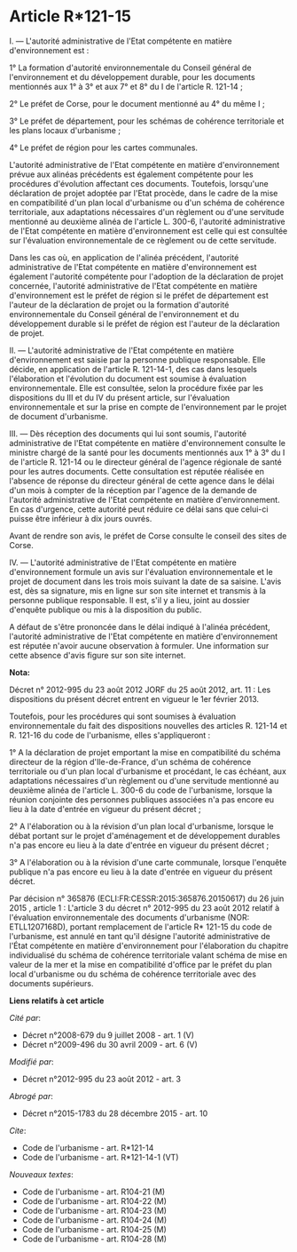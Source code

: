 # Article R*121-15

I. ― L'autorité administrative de l'Etat compétente en matière d'environnement est : 

1° La formation d'autorité environnementale du Conseil général de l'environnement et du développement durable, pour les
documents mentionnés aux 1° à 3° et aux 7° et 8° du I de l'article R. 121-14 ; 

2° Le préfet de Corse, pour le document mentionné au 4° du même I ; 

3° Le préfet de département, pour les schémas de cohérence territoriale et les plans locaux d'urbanisme ; 

4° Le préfet de région pour les cartes communales. 

L'autorité administrative de l'Etat compétente en matière d'environnement prévue aux alinéas précédents est également
compétente pour les procédures d'évolution affectant ces documents. Toutefois, lorsqu'une déclaration de projet adoptée par
l'Etat procède, dans le cadre de la mise en compatibilité d'un plan local d'urbanisme ou d'un schéma de cohérence
territoriale, aux adaptations nécessaires d'un règlement ou d'une servitude mentionné au deuxième alinéa de l'article L.
300-6, l'autorité administrative de l'Etat compétente en matière d'environnement est celle qui est consultée sur l'évaluation
environnementale de ce règlement ou de cette servitude. 

Dans les cas où, en application de l'alinéa précédent, l'autorité administrative de l'Etat compétente en matière
d'environnement est également l'autorité compétente pour l'adoption de la déclaration de projet concernée, l'autorité
administrative de l'Etat compétente en matière d'environnement est le préfet de région si le préfet de département est
l'auteur de la déclaration de projet ou la formation d'autorité environnementale du Conseil général de l'environnement et du
développement durable si le préfet de région est l'auteur de la déclaration de projet. 

II. ― L'autorité administrative de l'Etat compétente en matière d'environnement est saisie par la personne publique
responsable. Elle décide, en application de l'article R. 121-14-1, des cas dans lesquels l'élaboration et l'évolution du
document est soumise à évaluation environnementale. Elle est consultée, selon la procédure fixée par les dispositions du III
et du IV du présent article, sur l'évaluation environnementale et sur la prise en compte de l'environnement par le projet de
document d'urbanisme. 

III. ― Dès réception des documents qui lui sont soumis, l'autorité administrative de l'Etat compétente en matière
d'environnement consulte le ministre chargé de la santé pour les documents mentionnés aux 1° à 3° du I de l'article R. 121-14
ou le directeur général de l'agence régionale de santé pour les autres documents. Cette consultation est réputée réalisée en
l'absence de réponse du directeur général de cette agence dans le délai d'un mois à compter de la réception par l'agence de
la demande de l'autorité administrative de l'Etat compétente en matière d'environnement. En cas d'urgence, cette autorité
peut réduire ce délai sans que celui-ci puisse être inférieur à dix jours ouvrés. 

Avant de rendre son avis, le préfet de Corse consulte le conseil des sites de Corse. 

IV. ― L'autorité administrative de l'Etat compétente en matière d'environnement formule un avis sur l'évaluation
environnementale et le projet de document dans les trois mois suivant la date de sa saisine. L'avis est, dès sa signature,
mis en ligne sur son site internet et transmis à la personne publique responsable. Il est, s'il y a lieu, joint au dossier
d'enquête publique ou mis à la disposition du public. 

A défaut de s'être prononcée dans le délai indiqué à l'alinéa précédent, l'autorité administrative de l'Etat compétente en
matière d'environnement est réputée n'avoir aucune observation à formuler. Une information sur cette absence d'avis figure
sur son site internet.

**Nota:**

Décret n° 2012-995 du 23 août 2012 JORF du 25 août 2012, art. 11 : Les dispositions du présent décret entrent en vigueur le
1er février 2013.

Toutefois, pour les procédures qui sont soumises à évaluation environnementale du fait des dispositions nouvelles des
articles R. 121-14 et R. 121-16 du code de l'urbanisme, elles s'appliqueront :

1° A la déclaration de projet emportant la mise en compatibilité du schéma directeur de la région d'Ile-de-France, d'un
schéma de cohérence territoriale ou d'un plan local d'urbanisme et procédant, le cas échéant, aux adaptations nécessaires
d'un règlement ou d'une servitude mentionné au deuxième alinéa de l'article L. 300-6 du code de l'urbanisme, lorsque la
réunion conjointe des personnes publiques associées n'a pas encore eu lieu à la date d'entrée en vigueur du présent décret ;

2° A l'élaboration ou à la révision d'un plan local d'urbanisme, lorsque le débat portant sur le projet d'aménagement et de
développement durables n'a pas encore eu lieu à la date d'entrée en vigueur du présent décret ;

3° A l'élaboration ou à la révision d'une carte communale, lorsque l'enquête publique n'a pas encore eu lieu à la date
d'entrée en vigueur du présent décret.

Par décision n° 365876 (ECLI:FR:CESSR:2015:365876.20150617) du 26 juin 2015 , article 1 : L'article 3 du décret n° 2012-995
du 23 août 2012 relatif à l'évaluation environnementale des documents d'urbanisme (NOR: ETLL1207168D), portant remplacement
de l'article R* 121-15 du code de l'urbanisme, est annulé en tant qu'il désigne l'autorité administrative de l'État
compétente en matière d'environnement pour l'élaboration du chapitre individualisé du schéma de cohérence territoriale valant
schéma de mise en valeur de la mer et la mise en compatibilité d'office par le préfet du plan local d'urbanisme ou du schéma
de cohérence territoriale avec des documents supérieurs.

**Liens relatifs à cet article**

_Cité par_:

  - Décret n°2008-679 du 9 juillet 2008 - art. 1 (V)
  - Décret n°2009-496 du 30 avril 2009 - art. 6 (V)

_Modifié par_:

  - Décret n°2012-995 du 23 août 2012 - art. 3

_Abrogé par_:

  - Décret n°2015-1783 du 28 décembre 2015 - art. 10

_Cite_:

  - Code de l'urbanisme - art. R*121-14
  - Code de l'urbanisme - art. R*121-14-1 (VT)

_Nouveaux textes_:

  - Code de l'urbanisme - art. R104-21 (M)
  - Code de l'urbanisme - art. R104-22 (M)
  - Code de l'urbanisme - art. R104-23 (M)
  - Code de l'urbanisme - art. R104-24 (M)
  - Code de l'urbanisme - art. R104-25 (M)
  - Code de l'urbanisme - art. R104-28 (M)
